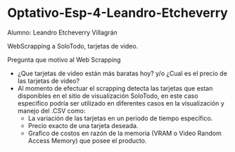 # Optativo-Esp-4-Leandro-Etcheverry

Alumno: Leandro Etcheverry Villagrán

WebScrapping a SoloTodo, tarjetas de video.

Pregunta que motivo al Web Scrapping
  - ¿Que tarjetas de video están más baratas hoy? y/o ¿Cual es el precio de las tarjetas de video?
  - Al momento de efectuar el scrapping detecta las tarjetas que estan disponibles en el sitio de visualización
    SoloTodo, en este caso especifico podría ser utilizado en diferentes casos en la visualización y manejo del .CSV como:
    - La variación de las tarjetas en un periodo de tiempo específico.
    - Precio exacto de una tarjeta deseada.
    - Grafico de costos en razón de la memoria (VRAM o Video Random Access Memory) que posee el producto.
